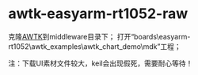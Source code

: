 # awtk-easyarm-rt1052-raw

克隆[AWTK](https://github.com/zlgopen/awtk)到middleware目录下；
打开“boards\easyarm-rt1052\awtk_examples\awtk_chart_demo\mdk”工程；

注：下载UI素材文件较大，keil会出现假死，需要耐心等待！
